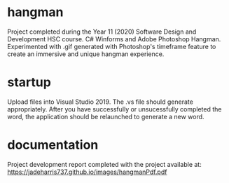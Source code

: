 # hangman
Project completed during the Year 11 (2020) Software Design and Development HSC course. 
C# Winforms and Adobe Photoshop Hangman. 
Experimented with .gif generated with Photoshop's timeframe feature to create an immersive and unique hangman experience.

# startup
Upload files into Visual Studio 2019. The .vs file should generate appropriately. 
After you have successfully or unsucessfully completed the word, the application should be relaunched to generate a new word.

# documentation
Project development report completed with the project available at: https://jadeharris737.github.io/images/hangmanPdf.pdf
